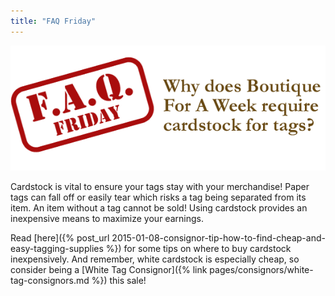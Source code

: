 ```yaml
---
title: "FAQ Friday"
---
```


![](/img/blog/FAQ_Fridays_cardstock.png)

Cardstock is vital to ensure your tags stay with your merchandise! Paper tags can fall off or easily tear which risks a tag being separated from its item. An item without a tag cannot be sold! Using cardstock provides an inexpensive means to maximize your earnings.

Read [here]({% post_url 2015-01-08-consignor-tip-how-to-find-cheap-and-easy-tagging-supplies %}) for some tips on where to buy cardstock inexpensively. And remember, white cardstock is especially cheap, so consider being a [White Tag Consignor]({% link pages/consignors/white-tag-consignors.md %}) this sale!

